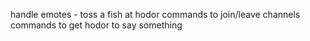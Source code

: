 handle emotes - toss a fish at hodor
commands to join/leave channels
commands to get hodor to say something

